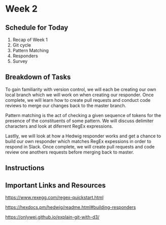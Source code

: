 Week 2 
=====

## Schedule for Today

1. Recap of Week 1
2. Git cycle
3. Pattern Matching
4. Responders
5. Survey 

## Breakdown of Tasks

To gain familiarity with version control, we will each be creating our own local branch which we will work on when creating our responder. Once complete, we will learn how to create pull requests and conduct code reviews to merge our changes back to the master branch.

Pattern matching is the act of checking a given sequence of tokens for the presence of the constituents of some pattern. We will discuss delimiter characters and look at diferrent RegEx expressions. 

Lastlly, we will look at how a Hedwig responder works and get a chance to build our own responder which matches RegEx expessions in order to respond in Slack. Once complete, we will create pull requests and code review one anothers requests before merging back to master.

## Instructions




## Important Links and Resources

https://www.rexegg.com/regex-quickstart.html

https://hexdocs.pm/hedwig/readme.html#building-responders

https://onlywei.github.io/explain-git-with-d3/

